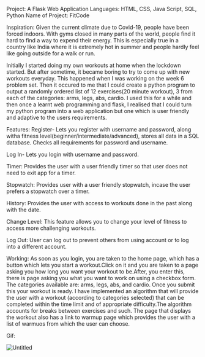 Project: A Flask Web Application
Languages: HTML, CSS, Java Script, SQL, Python
Name of Project: FitCode

Inspiration:
Given the current climate due to Covid-19, people have been forced indoors. With
gyms closed in many parts of the world, people find it hard to find a way to expend
their energy. This is especially true in a country like India where it is extremely
hot in summer and people hardly feel like going outside for a walk or run.

Initially I started doing my own workouts at home when the lockdown started. But after sometime,
it became boring to try to come up with new workouts everyday. This happened when I was working on
the week 6 problem set. Then it occured to me that I could create a python program to output
a randomly ordered list of 12 exercises(20 minute workout), 3 from each of the categories: arms, legs, abs, cardio. I
used this for a while and then once a learnt web programming and flask, I realised that I could
turn my python program into a web application but one which is user friendly and adaptive to
the users requirements.

Features:
Register- Lets you register with username and password, along witha fitness level(beginner/intermediate/advanced),
stores all data in a SQL database. Checks all requirements for password and username.

Log In- Lets you login with username and password.

Timer: Provides the user with a user friendly timer so that user does not need to exit app for a timer.

Stopwatch: Provides user with a user friendly stopwatch, incase the user prefers a stopwatch over a timer.

History: Provides the user with access to workouts done in the past along with the date.

Change Level: This feature allows you to change your level of fitness to access more challenging workouts.

Log Out: User can log out to prevent others from using account or to log into a different account.

Working:
As soon as you login, you are taken to the home page, which has a button which lets you start
a workout.Click on it and you are taken to a page asking you how long you want your workout to be.After, you
enter this, there is page asking you what you want to work on using a checkbox form. The categories available are:
arms, legs, abs, and cardio. Once you submit this your workout is ready.
I have implemented an algorithm that will provide the user with a workout (according to categories selected) that
can be completed within the time limit and of appropriate difficulty.The algorithm accounts for breaks between
exercises and such.
The page that displays the workout also has a link to warmup page which provides the user with a list of warmuos from
which the user can choose.


Gif:


![Untitled](https://github.com/user-attachments/assets/74daf22e-eb15-4ae7-b5d0-72a00762196c)


